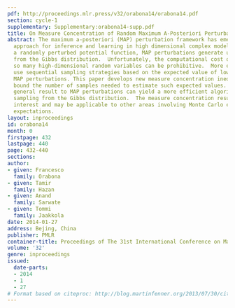 ```yaml
---
pdf: http://proceedings.mlr.press/v32/orabona14/orabona14.pdf
section: cycle-1
supplementary: Supplementary:orabona14-supp.pdf
title: On Measure Concentration of Random Maximum A-Posteriori Perturbations
abstract: The maximum a-posteriori (MAP) perturbation framework has emerged as a useful
  approach for inference and learning in high dimensional complex models.  By maximizing
  a randomly perturbed potential function, MAP perturbations generate unbiased samples
  from the Gibbs distribution.  Unfortunately, the computational cost of generating
  so many high-dimensional random variables can be prohibitive.  More efficient algorithms
  use sequential sampling strategies based on the expected value of low dimensional
  MAP perturbations. This paper develops new measure concentration inequalities that
  bound the number of samples needed to estimate such expected values. Applying the
  general result to MAP perturbations can yield a more efficient algorithm to approximate
  sampling from the Gibbs distribution.  The measure concentration result is of general
  interest and may be applicable to other areas involving Monte Carlo estimation of
  expectations.
layout: inproceedings
id: orabona14
month: 0
firstpage: 432
lastpage: 440
page: 432-440
sections: 
author:
- given: Francesco
  family: Orabona
- given: Tamir
  family: Hazan
- given: Anand
  family: Sarwate
- given: Tommi
  family: Jaakkola
date: 2014-01-27
address: Bejing, China
publisher: PMLR
container-title: Proceedings of The 31st International Conference on Machine Learning
volume: '32'
genre: inproceedings
issued:
  date-parts:
  - 2014
  - 1
  - 27
# Format based on citeproc: http://blog.martinfenner.org/2013/07/30/citeproc-yaml-for-bibliographies/
---
```

